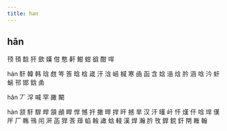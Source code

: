 ```yaml
---
title: han
---
```


## hān
顸
頇
馠
犴
歛
嫨
佄
憨
鼾
魽
蚶
谽
酣
哻

hán
馯
韓
韩
琀
甝
笒
筨
晗
梒
嵅
汗
浛
崡
椷
寒
凾
函
含
娢
澏
焓
肣
涵
唅
汵
虷
蜬
邗
邯
鋡
圅























hǎn
丆
浫
喊
罕
豃
闞















hàn
颔
馯
駻
皔
頷
顄
睅
悍
憾
扞
撖
晘
捍
旰
撼
旱
汉
汗
暵
屽
忓
熯
仠
唅
垾
傼
厈
厂
鶾
鳱
闬
涆
菡
猂
莟
蔊
蜭
螒
譀
蛿
輚
漢
焊
瀚
肣
攼
銲
鋎
釬
閈
雗
翰
